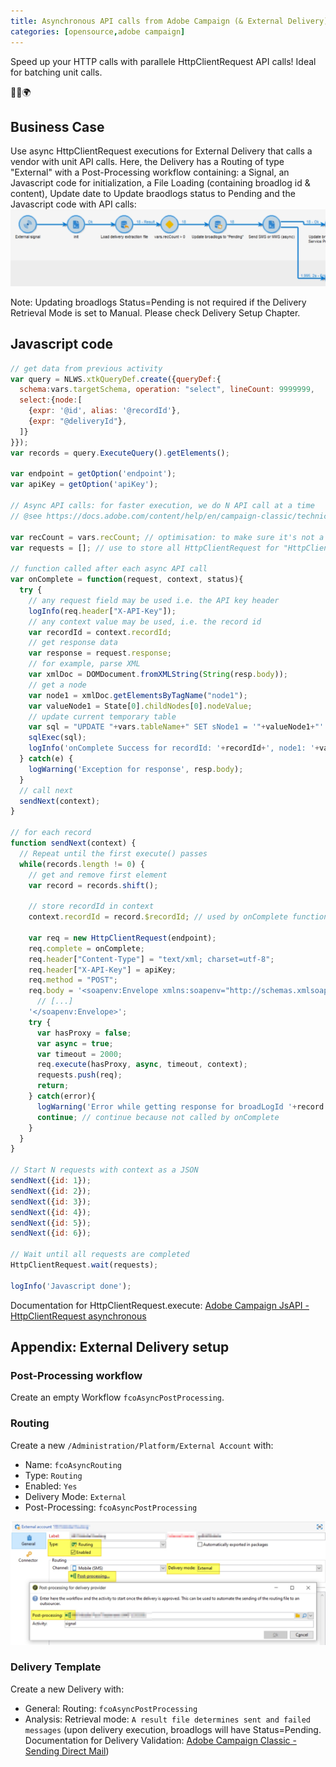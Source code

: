 ```yaml
---
title: Asynchronous API calls from Adobe Campaign (& External Delivery)
categories: [opensource,adobe campaign]
---
```


Speed up your HTTP calls with parallele HttpClientRequest API calls! Ideal for batching unit calls.

<p class="text-center">🐍👑🌍</p>

<!--more-->

## Business Case

Use async HttpClientRequest executions for External Delivery that calls a vendor with unit API calls. Here, the Delivery has a Routing of type "External" with a Post-Processing workflow containing: a Signal, an Javascript code for initialization, a File Loading (containing broadlog id & content), Update date to Update braodlogs status to Pending and the Javascript code with API calls:
![](/assets/images/2021/adobe-campaign-async-api-call-HttpClientRequest.jpg)

Note: Updating broadlogs Status=Pending is not required if the Delivery Retrieval Mode is set to Manual. Please check Delivery Setup Chapter.

## Javascript code
```js
// get data from previous activity
var query = NLWS.xtkQueryDef.create({queryDef:{
  schema:vars.targetSchema, operation: "select", lineCount: 9999999,
  select:{node:[
    {expr: '@id', alias: '@recordId'},
    {expr: "@deliveryId"},
  ]}
}});
var records = query.ExecuteQuery().getElements();

var endpoint = getOption('endpoint');
var apiKey = getOption('apiKey');

// Async API calls: for faster execution, we do N API call at a time
// @see https://docs.adobe.com/content/help/en/campaign-classic/technicalresources/api/c-HttpClientRequest.html

var recCount = vars.recCount; // optimisation: to make sure it's not a XML parsing, we store it as a Javascript variable
var requests = []; // use to store all HttpClientRequest for "HttpClientRequest.wait(requests)"

// function called after each async API call
var onComplete = function(request, context, status){
  try {
    // any request field may be used i.e. the API key header
    logInfo(req.header["X-API-Key"]);
    // any context value may be used, i.e. the record id
    var recordId = context.recordId;
    // get response data
    var response = request.response;
    // for example, parse XML
    var xmlDoc = DOMDocument.fromXMLString(String(resp.body));
    // get a node
    var node1 = xmlDoc.getElementsByTagName("node1");
    var valueNode1 = State[0].childNodes[0].nodeValue;
    // update current temporary table
    var sql = "UPDATE "+vars.tableName+" SET sNode1 = '"+valueNode1+"' WHERE iId = "+recordId;
    sqlExec(sql);
    logInfo('onComplete Success for recordId: '+recordId+', node1: '+valueNode1+', Context_'+context.id+'. Progress: '+(recCount-records.length)+'/'+recCount);
  } catch(e) {
    logWarning('Exception for response', resp.body);
  }
  // call next
  sendNext(context);
}

// for each record
function sendNext(context) {
  // Repeat until the first execute() passes
  while(records.length != 0) {
    // get and remove first element
    var record = records.shift();
    
    // store recordId in context
    context.recordId = record.$recordId; // used by onComplete function to update the temp table 
  
    var req = new HttpClientRequest(endpoint);
    req.complete = onComplete;
    req.header["Content-Type"] = "text/xml; charset=utf-8";
    req.header["X-API-Key"] = apiKey;
    req.method = "POST";
    req.body = '<soapenv:Envelope xmlns:soapenv="http://schemas.xmlsoap.org/soap/envelope/" xmlns:sms="SMS">' +
      // [...]
    '</soapenv:Envelope>';
    try {
      var hasProxy = false;
      var async = true;
      var timeout = 2000;
      req.execute(hasProxy, async, timeout, context);
      requests.push(req);
      return;
    } catch(error){
      logWarning('Error while getting response for broadLogId '+record.$recordId+', continue. Error:', error);
      continue; // continue because not called by onComplete
    }
  }
} 

// Start N requests with context as a JSON
sendNext({id: 1});
sendNext({id: 2});
sendNext({id: 3});
sendNext({id: 4});
sendNext({id: 5});
sendNext({id: 6});

// Wait until all requests are completed
HttpClientRequest.wait(requests);

logInfo('Javascript done');
```

Documentation for HttpClientRequest.execute: [Adobe Campaign JsAPI - HttpClientRequest asynchronous](https://docs.adobe.com/content/help/en/campaign-classic/technicalresources/api/c-HttpClientRequest.html?hl=asynchronous)

## Appendix: External Delivery setup

### Post-Processing workflow

Create an empty Workflow `fcoAsyncPostProcessing`.

### Routing

Create a new `/Administration/Platform/External Account` with:
- Name: `fcoAsyncRouting`
- Type: `Routing`
- Enabled: `Yes`
- Delivery Mode: `External`
- Post-Processing: `fcoAsyncPostProcessing`

![](/assets/images/2021/adobe-campaign-async-api-call-external-delivery.jpg)

### Delivery Template

Create a new Delivery with:
- General: Routing: `fcoAsyncPostProcessing`
- Analysis: Retrieval mode: `A result file determines sent and failed messages` (upon delivery execution, broadlogs will have Status=Pending. Documentation for Delivery Validation: [Adobe Campaign Classic - Sending Direct Mail](https://experienceleague.adobe.com/docs/campaign-classic/using/sending-messages/sending-direct-mail/validating.html?lang=en#sending-messages))
